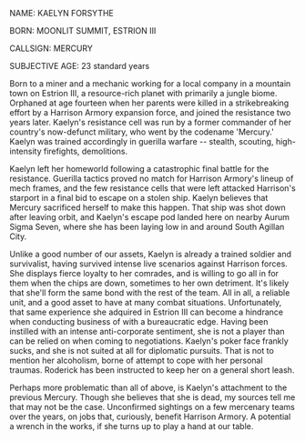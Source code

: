 NAME: KAELYN FORSYTHE

BORN: MOONLIT SUMMIT, ESTRION III

CALLSIGN: MERCURY

SUBJECTIVE AGE: 23 standard years

Born to a miner and a mechanic working for a local company in a mountain town on Estrion III, a resource-rich planet with primarily a jungle biome. Orphaned at age fourteen when her parents were killed in a strikebreaking effort by a Harrison Armory expansion force, and joined the resistance two years later. Kaelyn's resistance cell was run by a former commander of her country's now-defunct military, who went by the codename 'Mercury.' Kaelyn was trained accordingly in guerilla warfare -- stealth, scouting, high-intensity firefights, demolitions.

Kaelyn left her homeworld following a catastrophic final battle for the resistance. Guerilla tactics proved no match for Harrison Armory's lineup of mech frames, and the few resistance cells that were left attacked Harrison's starport in a final bid to escape on a stolen ship. Kaelyn believes that Mercury sacrificed herself to make this happen. That ship was shot down after leaving orbit, and Kaelyn's escape pod landed here on nearby Aurum Sigma Seven, where she has been laying low in and around South Agillan City.

Unlike a good number of our assets, Kaelyn is already a trained soldier and survivalist, having survived intense live scenarios against Harrison forces. She displays fierce loyalty to her comrades, and is willing to go all in for them when the chips are down, sometimes to her own detriment. It's likely that she'll form the same bond with the rest of the team. All in all, a reliable unit, and a good asset to have at many combat situations. Unfortunately, that same experience she adquired in Estrion III can become a hindrance when conducting business of with a bureaucratic edge. Having been instilled with an intense anti-corporate sentiment, she is not a player than can be relied on when coming to negotiations. Kaelyn's poker face frankly sucks, and she is not suited at all for diplomatic pursuits. That is not to mention her alcoholism, borne of attempt to cope with her personal traumas. Roderick has been instructed to keep her on a general short leash.

Perhaps more problematic than all of above, is Kaelyn's attachment to the previous Mercury. Though she believes that she is dead, my sources tell me that may not be the case. Unconfirmed sightings on a few mercenary teams over the years, on jobs that, curiously, benefit Harrison Armory. A potential a wrench in the works, if she turns up to play a hand at our table.